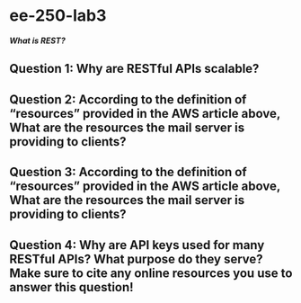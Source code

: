# ee-250-lab3

***What is REST?***

## Question 1: Why are RESTful APIs scalable? ##

## Question 2: According to the definition of “resources” provided in the AWS article above, What are the resources the mail server is providing to clients? ##

## Question 3: According to the definition of “resources” provided in the AWS article above, What are the resources the mail server is providing to clients? ##

## Question 4: Why are API keys used for many RESTful APIs? What purpose do they serve? Make sure to cite any online resources you use to answer this question! ##

